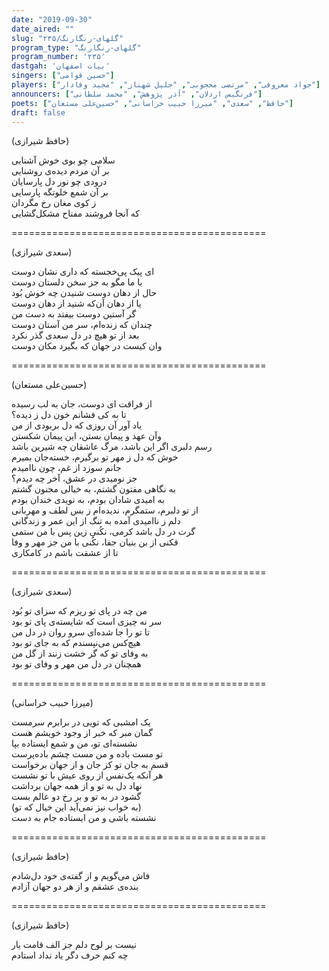 ```yaml
---
date: "2019-09-30"
date_aired: ""
slug: "گلهای-رنگارنگ/۲۳۵"
program_type: "گلهای-رنگارنگ"
program_number: '۲۳۵'
dastgah: 'بیات اصفهان'
singers: ["حسین قوامی"]
players: ["جواد معروفی", "مرتضی محجوبی", "جلیل شهناز", "مجید وفادار"]
announcers: ["فرنگیس اردلان", "آذر پژوهش", "محمد سلطانی"]
poets: ["حافظ", "سعدی", "میرزا حبیب خراسانی", "حسین‌علی مستعان"]
draft: false
---
```


(حافظ شیرازی)  

سلامی چو بوی خوش آشنایی  
بر آن مردم دیده‌ی روشنایی  
درودی چو نور دل پارسایان  
بر آن شمع خلوتگه پارسایی  
ز کوی مغان رخ مگردان  
که آنجا فروشند مفتاح مشکل‌گشایی  

============================================  

(سعدی شیرازی)  

ای پیک پی‌خجسته که داری نشان دوست  
با ما مگو به جز سخن دلستان دوست  
حال از دهان دوست شنیدن چه خوش بُود  
یا از دهان آن‌که شنید از دهان دوست  
گر آستین دوست بیفتد به دست من  
چندان که زنده‌ام، سر من آستان دوست  
بعد از تو هیچ در دل سعدی گذر نکرد  
وان کیست در جهان که بگیرد مکان دوست  

============================================  

(حسین‌علی مستعان)  

از فراقت ای دوست، جان به لب رسیده  
تا به کی فشانم خون دل ز دیده؟  
یاد آور آن روزی که دل بربودی از من  
وآن عهد و پیمان بستن، این پیمان شکستن  
رسم دلبری اگر این باشد، مرگ عاشقان چه شیرین باشد  
خوش که دل ز مهر تو برگیرم، خسته‌جان بمیرم  
جانم سوزد از غم، چون ناامیدم  
جز نومیدی در عشق، آخر چه دیدم؟  
به نگاهی مفتون گشتم، به خیالی مجنون گشتم  
به امیدی شادان بودم، به نویدی خندان بودم  
از تو دلبرم، ستمگرم، ندیده‌ام ز بس لطف و مهربانی  
دلم ز ناامیدی آمده به تنگ از این عمر و زندگانی  
گرت در دل باشد کرمی، نكُنی زین پس با من ستمی  
فکنی از بن بنیان جفا، نکُنی با من جز مهر و وفا  
تا از عشقت باشم در کامکاری  

============================================  

(سعدی شیرازی)  

من چه در پای تو ریزم که سزای تو بُود  
سر نه چیزی است که شایسته‌ی پای تو بود  
تا تو را جا شده‌ای سرو روان در دل من  
هیچ‌کس می‌نپسندم که به جای تو بود  
به وفای تو که گر خشت زنند از گل من  
همچنان در دل من مهر و وفای تو بود  

============================================  

(میرزا حبیب خراسانی)  

یک امشبی که تویی در برابرم سرمست  
گمان مبر که خبر از وجود خویشم هست  
نشسته‌ای تو، من و شمع ایستاده بپا  
تو مست باده و من مست چشم باده‌پرست  
قسم به جان تو کز جان و از جهان برخواست  
هر آنکه یک‌نفس از روی عیش با تو نشست  
نهاد دل به تو و از همه جهان برداشت  
گشود در به تو و بر رخ دو عالم بست  
(به خواب نیز نمی‌آید این خیال که تو)  
نشسته باشی و من ایستاده جام به دست  

============================================  

(حافظ شیرازی)  

فاش می‌گویم و از گفته‌ی خود دل‌شادم  
بنده‌ی عشقم و از هر دو جهان آزادم  

============================================  

(حافظ شیرازی)  

نیست بر لوح دلم جز الف قامت یار  
چه کنم حرف دگر یاد نداد استادم  
